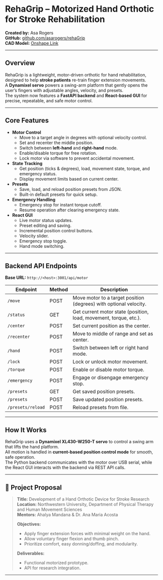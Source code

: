 # RehaGrip – Motorized Hand Orthotic for Stroke Rehabilitation

**Created by:** Asa Rogers  
**GitHub:** [github.com/asarogers/rehaGrip](https://github.com/asarogers/rehaGrip)  
**CAD Model:** [Onshape Link](https://cad.onshape.com/documents/70b0fc4719f91c87f4f5c56d/w/a0b7ff8eeb91e3fab313c6a8/e/38638431a9837a5ab3d1f154)  

---

## Overview

RehaGrip is a lightweight, motor-driven orthotic for hand rehabilitation, designed to help **stroke patients** re-train finger extension movements.  
A **Dynamixel servo** powers a swing-arm platform that gently opens the user’s fingers with adjustable angles, velocity, and presets.  
The system now features a **FastAPI backend** and **React-based GUI** for precise, repeatable, and safe motor control.

---

## Core Features

- **Motor Control**
  - Move to a target angle in degrees with optional velocity control.
  - Set and recenter the middle position.
  - Switch between **left-hand** and **right-hand** mode.
  - Enable/disable torque for free rotation.
  - Lock motor via software to prevent accidental movement.
- **State Tracking**
  - Get position (ticks & degrees), load, movement state, torque, and emergency status.
  - Display movement limits based on current center.
- **Presets**
  - Save, load, and reload position presets from JSON.
  - Built-in default presets for quick setup.
- **Emergency Handling**
  - Emergency stop for instant torque cutoff.
  - Resume operation after clearing emergency state.
- **React GUI**
  - Live motor status updates.
  - Preset editing and saving.
  - Incremental position control buttons.
  - Velocity slider.
  - Emergency stop toggle.
  - Hand mode switching.

---

## Backend API Endpoints

**Base URL:** `http://<host>:3001/api/motor`

| Endpoint                   | Method | Description |
|----------------------------|--------|-------------|
| `/move`                    | POST   | Move motor to a target position (degrees) with optional velocity. |
| `/status`                  | GET    | Get current motor state (position, load, movement, torque, etc.). |
| `/center`                  | POST   | Set current position as the center. |
| `/recenter`                | POST   | Move to middle of range and set as center. |
| `/hand`                    | POST   | Switch between left or right hand mode. |
| `/lock`                    | POST   | Lock or unlock motor movement. |
| `/torque`                  | POST   | Enable or disable motor torque. |
| `/emergency`               | POST   | Engage or disengage emergency stop. |
| `/presets`                 | GET    | Get saved position presets. |
| `/presets`                 | POST   | Save updated position presets. |
| `/presets/reload`          | POST   | Reload presets from file. |

---

## How It Works

RehaGrip uses a **Dynamixel XL430-W250-T servo** to control a swing arm that lifts the hand platform.  
All motion is handled in **current-based position control mode** for smooth, safe operation.  
The Python backend communicates with the motor over USB serial, while the React GUI interacts with the backend via REST API calls.

---

## 🧾 Project Proposal

> **Title:** Development of a Hand Orthotic Device for Stroke Research  
> **Location:** Northwestern University, Department of Physical Therapy and Human Movement Sciences  
> **Mentors:** Ahalya Mandana & Dr. Ana Maria Acosta  
>  
> **Objectives:**  
> - Apply finger extension forces with minimal weight on the hand.  
> - Allow voluntary finger flexion and thumb pinch.  
> - Prioritize comfort, easy donning/doffing, and modularity.  
>  
> **Deliverables:**  
> - Functional motorized prototype.  
> - API for research integration.  

---
